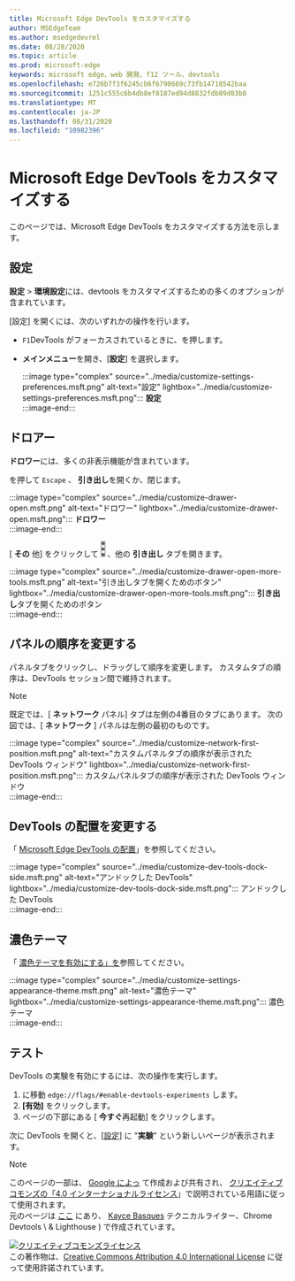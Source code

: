 ```yaml
---
title: Microsoft Edge DevTools をカスタマイズする
author: MSEdgeTeam
ms.author: msedgedevrel
ms.date: 08/28/2020
ms.topic: article
ms.prod: microsoft-edge
keywords: microsoft edge、web 開発、f12 ツール、devtools
ms.openlocfilehash: e726b7f3f6245cb6f6798669c73fb14718542baa
ms.sourcegitcommit: 1251c555c6b4db8ef8187ed94d8832fdb89d03b8
ms.translationtype: MT
ms.contentlocale: ja-JP
ms.lasthandoff: 08/31/2020
ms.locfileid: "10982396"
---
```

<!-- Copyright Kayce Basques 

   Licensed under the Apache License, Version 2.0 (the "License");
   you may not use this file except in compliance with the License.
   You may obtain a copy of the License at

       https://www.apache.org/licenses/LICENSE-2.0

   Unless required by applicable law or agreed to in writing, software
   distributed under the License is distributed on an "AS IS" BASIS,
   WITHOUT WARRANTIES OR CONDITIONS OF ANY KIND, either express or implied.
   See the License for the specific language governing permissions and
   limitations under the License.  -->





# Microsoft Edge DevTools をカスタマイズする   

  

このページでは、Microsoft Edge DevTools をカスタマイズする方法を示します。  

## 設定   

**設定**  > **環境設定**には、devtools をカスタマイズするための多くのオプションが含まれています。  

[設定] を開くには、次のいずれかの操作を行います。  

*   `F1`DevTools がフォーカスされているときに、を押します。  
*   **メインメニュー**を開き、[**設定**] を選択します。  
    
    :::image type="complex" source="../media/customize-settings-preferences.msft.png" alt-text="設定" lightbox="../media/customize-settings-preferences.msft.png":::
       **設定**  
    :::image-end:::  
    
## ドロアー   

**ドロワー**には、多くの非表示機能が含まれています。  

を押して `Escape` 、 **引き出し**を開くか、閉じます。  

:::image type="complex" source="../media/customize-drawer-open.msft.png" alt-text="ドロワー" lightbox="../media/customize-drawer-open.msft.png":::
   **ドロワー**  
:::image-end:::  

[ **その** 他] をクリックして ![ ][ImageMoreIcon] 、他の **引き出し** タブを開きます。  

:::image type="complex" source="../media/customize-drawer-open-more-tools.msft.png" alt-text="引き出しタブを開くためのボタン" lightbox="../media/customize-drawer-open-more-tools.msft.png":::
   **引き出し**タブを開くためのボタン  
:::image-end:::  

## パネルの順序を変更する   

パネルタブをクリックし、ドラッグして順序を変更します。  カスタムタブの順序は、DevTools セッション間で維持されます。  

> [!NOTE]
> 既定では、[ **ネットワーク** パネル] タブは左側の4番目のタブにあります。  次の図では、[ **ネットワーク** ] パネルは左側の最初のものです。  

:::image type="complex" source="../media/customize-network-first-position.msft.png" alt-text="カスタムパネルタブの順序が表示された DevTools ウィンドウ" lightbox="../media/customize-network-first-position.msft.png":::
   カスタムパネルタブの順序が表示された DevTools ウィンドウ  
:::image-end:::  

## DevTools の配置を変更する   

「 [Microsoft Edge DevTools の配置][DevToolsPlacement]」を参照してください。  

:::image type="complex" source="../media/customize-dev-tools-dock-side.msft.png" alt-text="アンドックした DevTools" lightbox="../media/customize-dev-tools-dock-side.msft.png":::
   アンドックした DevTools  
:::image-end:::  

## 濃色テーマ   

「 [濃色テーマを有効にする」を][DarkTheme]参照してください。  

:::image type="complex" source="../media/customize-settings-appearance-theme.msft.png" alt-text="濃色テーマ" lightbox="../media/customize-settings-appearance-theme.msft.png":::
   濃色テーマ  
:::image-end:::  

## テスト   

DevTools の実験を有効にするには、次の操作を実行します。  

1.  に移動 `edge://flags/#enable-devtools-experiments` します。  
1.  **[有効]** をクリックします。  
1.  ページの下部にある [ **今すぐ**再起動] をクリックします。  

次に DevTools を開くと、[[設定](#settings)] に "**実験**" という新しいページが表示されます。  

<!--  
   

  
-->  

<!-- image links -->  

[ImageMoreIcon]: ../media/more-icon.msft.png  

<!-- links -->  

[DevToolsPlacement]: ./placement.md "Microsoft Edge DevTools の配置を変更する |Microsoft ドキュメント"  
[DarkTheme]: ./dark-theme.md "Microsoft Edge DevTools でダークテーマを有効にする |Microsoft ドキュメント"  

> [!NOTE]
> このページの一部は、 [Google によっ][GoogleSitePolicies] て作成および共有され、 [クリエイティブコモンズの「4.0 インターナショナルライセンス][CCA4IL]」で説明されている用語に従って使用されます。  
> 元のページは [ここ](https://developers.google.com/web/tools/chrome-devtools/customize/index) にあり、 [Kayce Basques][KayceBasques] テクニカルライター、Chrome Devtools \ & Lighthouse \) で作成されています。  

[![クリエイティブコモンズライセンス][CCby4Image]][CCA4IL]  
この著作物は、[Creative Commons Attribution 4.0 International License][CCA4IL] に従って使用許諾されています。  

[CCA4IL]: https://creativecommons.org/licenses/by/4.0  
[CCby4Image]: https://i.creativecommons.org/l/by/4.0/88x31.png  
[GoogleSitePolicies]: https://developers.google.com/terms/site-policies  
[KayceBasques]: https://developers.google.com/web/resources/contributors/kaycebasques  
